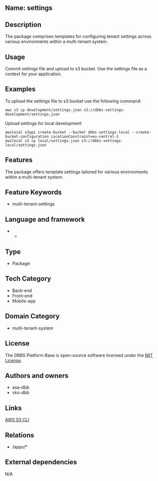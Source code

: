 ## Name: settings

## Description

The package comprises templates for configuring tenant settings across various environments within a multi-tenant system.

## Usage

Commit settings file and upload to s3 bucket. Use the settings file as a context for your application.

## Examples

To upload the settings file to s3 bucket use the following command:

```shell
aws s3 cp development/settings.json s3://dbbs-settings-development/settings.json
```

Upload settings for local development
```shell
awslocal s3api create-bucket --bucket dbbs-settings-local --create-bucket-configuration LocationConstraint=eu-central-1
awslocal s3 cp local/settings.json s3://dbbs-settings-local/settings.json
```

## Features

The package offers template settings tailored for various environments within a multi-tenant system.

## Feature Keywords

- multi-tenant-settings

## Language and framework

- *

## Type

- Package

## Tech Category

- Back-end
- Front-end
- Mobile-app

## Domain Category

- multi-tenant-system

## License

The DBBS Platform Base is open-source software licensed under the [MIT License](LICENSE).

## Authors and owners

- asa-dbb
- vks-dbb

## Links

[AWS S3 CLI](https://docs.aws.amazon.com/cli/latest/reference/s3/)

## Relations

- /apps/*

## External dependencies

N/A
